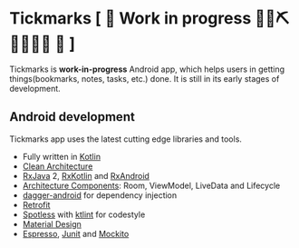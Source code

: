 # Tickmarks [ 🚧 Work in progress 👷‍♀️⛏👷🔧️👷🔧 🚧 ]
Tickmarks is **work-in-progress** Android app, which helps users in getting things(bookmarks, notes, tasks, etc.) done. It is still in its early stages of development.

## Android development

Tickmarks app uses the latest cutting edge libraries and tools.

 * Fully written in [Kotlin](https://kotlinlang.org/)
 * [Clean Architecture](https://8thlight.com/blog/uncle-bob/2012/08/13/the-clean-architecture.html)
 * [RxJava](https://github.com/ReactiveX/RxJava) 2, [RxKotlin](https://github.com/ReactiveX/RxKotlin) and [RxAndroid](https://github.com/ReactiveX/RxAndroid) 
 * [Architecture Components](https://developer.android.com/topic/libraries/architecture/): Room, ViewModel, LiveData and Lifecycle
 * [dagger-android](https://google.github.io/dagger/android.html) for dependency injection
 * [Retrofit](https://github.com/square/retrofit)
 * [Spotless](https://github.com/diffplug/spotless) with [ktlint](https://github.com/shyiko/ktlint) for codestyle
 * [Material Design](https://material.io/)
 * [Espresso](https://developer.android.com/training/testing/espresso/), [Junit](https://junit.org/junit4/) and [Mockito](https://github.com/nhaarman/mockito-kotlin)

